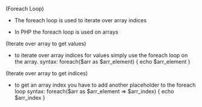 (Foreach Loop)

- The foreach loop is used to iterate over array indices 

- In PHP the foreach loop is used on arrays


(Iterate over array to get values)
- to iterate over array indices for values simply use the foreach loop on the array.
syntax: foreach($arr as $arr_element) { echo $arr_element }


(Iterate over array to get indices)
- to get an array index you have to add another placeholder to the foreach loop
syntax: foreach($arr as $arr_element => $arr_index) { echo $arr_index }






